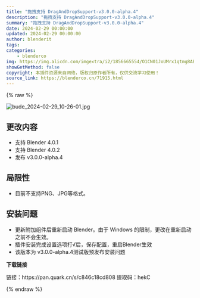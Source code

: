```yaml
---
title: "拖拽支持 DragAndDropSupport-v3.0.0-alpha.4"
description: "拖拽支持 DragAndDropSupport-v3.0.0-alpha.4"
summary: "拖拽支持 DragAndDropSupport-v3.0.0-alpha.4"
date: 2024-02-29 00:00:00
updated: 2024-02-29 00:00:00
author: blenderit
tags: 
categories:
    - blenderco
img: https://img.alicdn.com/imgextra/i2/1856665554/O1CN01JoUMrx1qtmg8ABUMN_!!1856665554.jpg
showGetMethod: false
copyright: 本插件资源来自网络，版权归原作者所有，仅供交流学习使用！
source_link: https://blenderco.cn/71915.html
---
```


{% raw %}
<p><img src="https://img.alicdn.com/imgextra/i2/1856665554/O1CN01JoUMrx1qtmg8ABUMN_!!1856665554.jpg" alt="bude_2024-02-29_10-26-01.jpg"></p><h2>更改内容</h2><ul>
<li>支持 Blender 4.0.1</li>
<li>支持 Blender 4.0.2</li>
<li>发布 v3.0.0-alpha.4</li>
</ul><h2>局限性</h2><ul>
<li>目前不支持PNG、JPG等格式。</li>
</ul><h2>安装问题</h2><ul>
<li>更新附加组件后重新启动 Blender。由于 Windows 的限制，更改在重新启动之前不会生效。</li>
<li>插件安装完成设置选项打√后，保存配置，重启Blender生效</li>
<li>该版本为 v3.0.0-alpha.4测试版预发布安装问题</li>
</ul><p><strong>下载链接</strong></p><p>链接：https://pan.quark.cn/s/c846c18cd808 提取码：hekC</p>
<div style="display: none">blenderco</div>
{% endraw %}